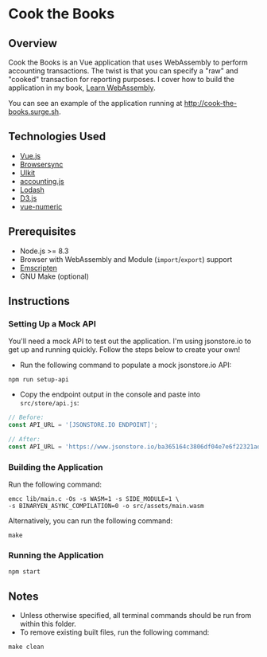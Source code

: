# Cook the Books

## Overview
Cook the Books is an Vue application that uses WebAssembly to perform accounting transactions. The twist is that you can specify a "raw" and "cooked" transaction for reporting purposes. I cover how to build the application in my book, [Learn WebAssembly](https://www.packtpub.com/web-development/learn-webassembly).

You can see an example of the application running at http://cook-the-books.surge.sh.

## Technologies Used
- [Vue.js](https://vuejs.org/)
- [Browsersync](https://www.browsersync.io/)
- [UIkit](https://getuikit.com/)
- [accounting.js](http://openexchangerates.github.io/accounting.js/)
- [Lodash](https://lodash.com/)
- [D3.js](https://d3js.org/)
- [vue-numeric](https://www.npmjs.com/package/vue-numeric)

## Prerequisites
- Node.js >= 8.3
- Browser with WebAssembly and Module (`import`/`export`) support
- [Emscripten](https://kripken.github.io/emscripten-site/)
- GNU Make (optional)

## Instructions
### Setting Up a Mock API
You'll need a mock API to test out the application. I'm using jsonstore.io to get up and running quickly. Follow the steps below to create your own!

- Run the following command to populate a mock jsonstore.io API:
```
npm run setup-api
```
- Copy the endpoint output in the console and paste into `src/store/api.js`:
```javascript
// Before:
const API_URL = '[JSONSTORE.IO ENDPOINT]';

// After:
const API_URL = 'https://www.jsonstore.io/ba365164c3806df04e7e6f22321adfe8897b6f17eaa4f9ce6e298f1d123';
```

### Building the Application
Run the following command:
```
emcc lib/main.c -Os -s WASM=1 -s SIDE_MODULE=1 \
-s BINARYEN_ASYNC_COMPILATION=0 -o src/assets/main.wasm
```

Alternatively, you can run the following command:
```
make
```

### Running the Application
```
npm start
```

## Notes
- Unless otherwise specified, all terminal commands should be run from within this folder.
- To remove existing built files, run the following command:
```
make clean
```
